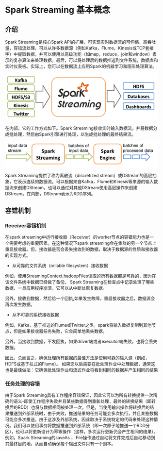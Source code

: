 # Spark Streaming 基本概念

## 介绍

Spark Streaming是核心Spark API的扩展，可实现实时数据流的可伸缩，高吞吐量，容错流处理。可以从许多数据源（例如Kafka，Flume，Kinesis或TCP套接字）中提取数据，并可以使用以高级功能（如map，reduce，join和window）表示的复杂算法来处理数据。最后，可以将处理后的数据推送到文件系统，数据库和实时仪表板。实际上，您可以在数据流上应用Spark的机器学习和图形处理算法。

<img src="./images/spark-streaming-funcation.png" alt="image-20200518215219113" style="zoom:50%;" />

在内部，它的工作方式如下。Spark Streaming接收实时输入数据流，并将数据分成批处理，然后由Spark引擎进行处理，以生成批处理的最终结果流。

<img src="./images/spark-streaming-work-internal.png" alt="image-20200518215344230" style="zoom:50%;" />

Spark Streaming提供了称为离散流（discretized stream）或DStream的高层抽象，它表示连续的数据流。可以根据来自Kafka，Flume和Kinesis等来源的输入数据流来创建DStream，也可以通过对其他DStream使用高层操作来创建DStream。在内部，DStream表示为RDD序列。

## 容错机制

### Receiver容错机制

在spark streaming中运行接收器（Receiver）的worker节点的容错能力也是一个需要考虑的重要因素。在这种情况下spark streaming会在集群的另一个节点上重启接收器。但，接收器是否会丢失接收到的数据，取决于数据源的性质和接收器的实现方式。

- 从可靠的文件系统（reliable filesystem）接收数据

例如，使用StreamingContext.hadoopFiles读取的所有数据都是可靠的，因为在该文件系统中数据已经做了备份。 Spark Streaming在检查点中记录处理了哪些数据，一旦应用程序崩溃，它可以从中断处恢复数据。

另外，接收到数据，然后给一个回执,如果发生故障，重启接收器之后，数据源会再次发生数据。

- 从不可靠的系统接收数据

例如，Kafka，基于推送的Flume或Twitter之类。spark将输入数据复制到其他节点，但是如果接收器任务失败，它会简单地丢失数据。

另外，当接收到数据，不发回执，如果driver端或者executor端失败，也将会丢失数据。

因此，总而言之，确保处理所有数据的最佳方法是使用可靠的输入源（例如，HDFS或基于拉式的Flume）。 如果您以后需要在批处理作业中处理数据，通常这也是最佳做法：它确保批处理作业和流式作业将看到相同的数据并产生相同的结果

### 任务处理的容错

由于Spark Streaming具有工作程序容错保证，因此它可以为所有转换提供一次精确的语义-即使工作程序失败并且某些数据得到重新处理，最终的转换结果（即转换后的RDD）也将与数据相同被处理一次。但是，当使用输出操作将转换后的结果推送到外部系统时，由于失败，推送结果的任务可能会多次执行，并且某些数据可能会多次推送。由于这涉及外部系统，因此取决于系统特定的代码来处理这种情况。我们可以使用事务将数据推送到外部系统（即一次原子地推送一个RDD分区），也可以将更新设计为幂等操作（这样，多次运行更新仍会产生相同的结果）。例如，Spark Streaming的saveAs ... File操作通过自动将文件完成后自动移动到其最终目的地，从而自动确保每个输出文件只有一个副本。

